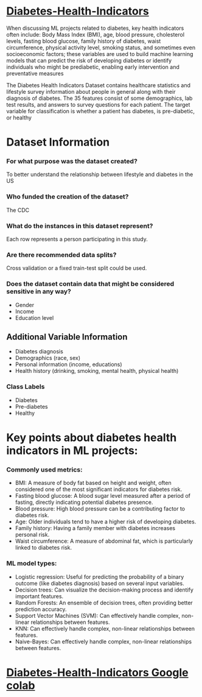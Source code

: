 <h1> <a href="https://colab.research.google.com/drive/1AC0n_QvejtIEMDWaPZPRriCu6ZwOBBGT?usp=sharing">Diabetes-Health-Indicators </a> </h1>
<p>When discussing ML projects related to diabetes, key health indicators often include: Body Mass Index (BMI), age, blood pressure, cholesterol levels, fasting blood glucose, family history of diabetes, waist circumference, physical activity level, smoking status, and sometimes even socioeconomic factors; these variables are used to build machine learning models that can predict the risk of developing diabetes or identify individuals who might be prediabetic, enabling early intervention and preventative measures</p>

<p>The Diabetes Health Indicators Dataset contains healthcare statistics and lifestyle survey information about people in general along with their diagnosis of diabetes. The 35 features consist of some demographics, lab test results, and answers to survey questions for each patient. The target variable for classification is whether a patient has diabetes, is pre-diabetic, or healthy</p>

<h1>Dataset Information</h1>
<h3>For what purpose was the dataset created?</h3>

<p>To better understand the relationship between  lifestyle and diabetes in the US</p>

<h3>Who funded the creation of the dataset?</h3>

<p>The CDC</p>

<h3>What do the instances in this dataset represent?</h3>

<p>Each row represents a person participating in this study.</p>

<h3>Are there recommended data splits?</h3>

<p>Cross validation or a fixed train-test split could be used.</p>

<h3>Does the dataset contain data that might be considered sensitive in any way?</h3>

- Gender
- Income
- Education level
<h2>Additional Variable Information</h2>

- Diabetes diagnosis
- Demographics (race, sex)
- Personal information (income, educations)
- Health history (drinking, smoking, mental health, physical health)

<h3>Class Labels</h3>

- Diabetes
- Pre-diabetes
- Healthy

<h1>Key points about diabetes health indicators in ML projects:</h1>
<h3>Commonly used metrics:</h3>
<ul>
  <li>BMI: A measure of body fat based on height and weight, often considered one of the most significant indicators for diabetes risk. </li>
  <li>Fasting blood glucose: A blood sugar level measured after a period of fasting, directly indicating potential diabetes presence.  </li>
  <li>Blood pressure: High blood pressure can be a contributing factor to diabetes risk.  </li>
  <li>Age: Older individuals tend to have a higher risk of developing diabetes. </li>
  <li>Family history: Having a family member with diabetes increases personal risk.  </li>
  <li>Waist circumference: A measure of abdominal fat, which is particularly linked to diabetes risk.</li>
  
</ul>

<h3>ML model types:</h3>
<ul>
  <li>Logistic regression: Useful for predicting the probability of a binary outcome (like diabetes diagnosis) based on several input variables. </li>
  <li>Decision trees: Can visualize the decision-making process and identify important features. </li>
  <li>Random Forests: An ensemble of decision trees, often providing better prediction accuracy. </li>
  <li>Support Vector Machines (SVM): Can effectively handle complex, non-linear relationships between features. </li>
   <li>KNN: Can effectively handle complex, non-linear relationships between features. </li>
   <li>Naive-Bayes: Can effectively handle complex, non-linear relationships between features. </li>
</ul>

<h1> <a href="https://colab.research.google.com/drive/1AC0n_QvejtIEMDWaPZPRriCu6ZwOBBGT?usp=sharing">Diabetes-Health-Indicators Google colab</a> </h1>


